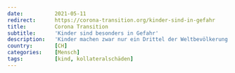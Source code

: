 ```yaml
---
date:          2021-05-11
redirect:      https://corona-transition.org/kinder-sind-in-gefahr
title:         Corona Transition
subtitle:      'Kinder sind besonders in Gefahr'
description:   'Kinder machen zwar nur ein Drittel der Weltbevölkerung aus, doch sie waren schon vor der Pandemie besonders stark von Armut betroffen. Die Hälfte (...)'
country:       [CH]
categories:    [Mensch]
tags:          [kind, kollateralschäden]
---
```


